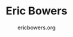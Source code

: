 ---
title: Eric Bowers
subtitle: ericbowers.org
layout: page
callouts: home_callouts
show_sidebar: true
---